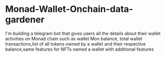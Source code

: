 # Monad-Wallet-Onchain-data-gardener
I'm building a telegram bot that gives users all the details about their wallet activities on Monad chain such as wallet  Mon balance, total wallet transactions,list of all tokens owned by a wallet  and their respective balance,same features for NFTs owned a wallet with additional features
